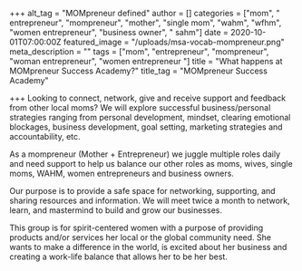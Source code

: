 +++
alt_tag = "MOMpreneur defined"
author = []
categories = ["mom", " entrepreneur", "mompreneur", "mother", "single mom", "wahm", "wfhm", "women entrepreneur", "business owner", " sahm"]
date = 2020-10-01T07:00:00Z
featured_image = "/uploads/msa-vocab-mompreneur.png"
meta_description = ""
tags = ["mom", "entrepreneur", "mompreneur", "woman entrepreneur", "women entrepreneur "]
title = "What happens at MOMpreneur Success Academy?"
title_tag = "MOMpreneur Success Academy"

+++
Looking to connect, network, give and receive support and feedback from other local moms? We will explore successful business/personal strategies ranging from personal development, mindset, clearing emotional blockages, business development, goal setting, marketing strategies and accountability, etc.  
  
As a mompreneur (Mother + Entrepreneur) we juggle multiple roles daily and need support to help us balance our other roles as moms, wives, single moms, WAHM, women entrepreneurs and business owners.  
  
Our purpose is to provide a safe space for networking, supporting, and sharing resources and information. We will meet twice a month to network, learn, and mastermind to build and grow our businesses.  
  
This group is for spirit-centered women with a purpose of providing products and/or services her local or the global community need. She wants to make a difference in the world, is excited about her business and creating a work-life balance that allows her to be her best.